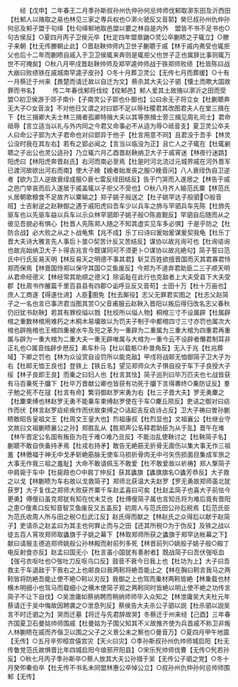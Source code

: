 <!-- { "loadSidebar": true } -->
　　经【戊申】二年春王二月季孙斯叔孙州仇仲孙何忌帅师伐邾取漷东田及沂西田【杜邾人以赂取之易也林见三家之専兵权也○漷火虢反又音郭】癸巳叔孙州仇仲孙何忌及邾子盟于句绎【杜句绎邾地取邑盟以要之林自是内外　盟皆不书不足书也○句古侯反】○夏四月丙子卫侯元卒【杜定四年盟臯鼬○灵公卒蒯瞆之子辄立】○滕子来朝【杜无传滕朝止此】○晋赵鞅帅师内卫世子蒯聩于戚【林于戚内弗受也辄拒父也后十二年而蒯瞆自戚入于卫卫侯辄来奔则是辄拒父也世子正也属辞比事则辄万世不可掩矣】○秋八月甲戌晋赵鞅帅师及郑罕逵帅师战于铁郑师败绩【杜皆陈曰战大崩曰败绩铁在戚城南罕逵子皮孙】○冬十月葬卫灵公【无传七月而葬缓】○十有一月蔡迁于州来【畏楚而请迁故以自迁为文】蔡杀其大夫公子驷【懐土而欺大国故罪而书名】
　　传二年春伐邾将伐绞【绞邾邑】邾人爱其土故赂以漷沂之田而受盟○初卫侯游于郊子南仆【子南灵公子郢也仆御也】公曰余无子将立女【杜蒯聩奔无大子○女音汝】不对他日又谓之对曰郢不足以辱社稷君其改图君夫人在堂三揖在下【杜三揖卿大夫士林三揖者孤卿特揖大夫以其等旅揖士旁三揖见周礼司士】君命祗辱【言立适当以礼与外内同之今君又命事必不从适为辱○祗音支】夏卫灵公卒夫人曰命公子郢为大子君命也对曰郢异于他子【杜言用意不同】且君没于吾手【林灵公没时我在其左右】若有之郢必闻之【言当以临没为正】且亡人之子辄在【杜辄剻聩之子出公也灵公适孙】乃立辄六月乙酉晋赵鞅纳卫大子于戚宵迷【林夜行迷路】阳虎曰【林阳虎奔晋赵氏】右河而南必至焉【杜是时河北流过元城界戚在河外晋军已渡河故欲出河右而南】使大子絻【絻者始发丧之服○絻音问】八人衰绖伪自卫逆者【欲为卫人逆故衰绖成服○衰七雷反绖田结反】告于门哭而入遂居之【林告于戚之邑门举哀而后入遂居于戚盖辄以子拒父不受也】○秋八月齐人输范氏粟【林范氏乆居朝歌粮食不足故齐以粟输之】郑子姚子般送之【杜子姚罕达子般驷○般音班】士吉射逆之赵鞅御之遇于戚阳虎曰吾车少以兵车之斾与罕驷兵车先陈【杜斾先驱车也以先驱车益以兵车以示众林罕驷即子姚子般○陈直觐反】罕驷自后随而从之彼见吾貌必有惧心【杜晋人先陈郑人随之不知其虚实见车多必惧】于是乎防之【杜防合战】必大败之从之卜战龟焦【兆不成】乐丁曰诗曰爰始爰谋爰契我龟【杜乐丁晋大夫诗大雅言先人事后卜筮○契苦计反又苦结反】谋协以故兆询可也【杜询谘询也故兆始纳卫大子卜得吉兆言今既谋同可不须更卜○谋协以故兆絶句】简子誓曰范氏中行氏反易天明【林反易天之明德不事其君】斩艾百姓欲擅晋国而灭其君寡君恃郑而保焉【林晋国恃郑以保守其国○艾鱼废反】今郑为不道弃君助臣二三子顺天明从君命经德义【林经常其助顺之德义】除诟耻在此行也克敌者上大夫受县下大夫受郡【杜周书作雒篇千里百县县有四郡○诟呼豆反又音苟】士田十万【杜十万亩也】庶人工商遂【得遂仕进】人臣圉免【杜去厮役】志父无罪君实图之【杜志父赵简子之一名也言已事济君当图其赏○父音甫服云赵鞅入晋阳以叛后得归改名志父春秋仍旧犹书赵鞅】若其有罪绞缢以戮【杜绞所以缢人物】桐棺三寸不设属辟【杜属辟棺之重数林棺用难朽之木桐木易壊故以为罚夫子制于中都棺四寸三寸亦罚也属次大棺也辟拖棺也王棺四重被水牛及兕之革为一重辟为二重属为三重大棺为四重君再重属与辟为一重大棺为二重大夫一重无辟唯属与大棺为一重今云不设辟者僭君制耳非正礼也○属音烛辟步厯反】素车朴马【杜以载柩○朴普角反】无入于兆【杜兆葬域】下卿之罚也【林为众设赏自设罚所以能克敌】甲戌将战邮无恤御简子卫大子为右【杜邮无恤王良也】登铁上【铁丘名】望见郑师众大子惧自投于车下子良授大子绥【林子良即王良】而乗之曰妇人也【杜言其怯】简子巡列曰毕万匹夫也七战皆获有马百乗死于牖下【杜毕万晋献公卿也皆获有功死于牖下言得夀终○乗防证反】羣子勉之死不在冦【杜言有命】繁羽御赵罗宋勇为右【杜三子晋大夫】罗无勇麇之【杜麇束缚也林赵罗无勇不能乗车束缚赵罗使在于车○麇丘陨反】吏诘之御对曰痁作而伏【林言赵罗痁疟疾作而伏故束缚之○诘起吉反痁诗占反】卫大子祷曰曽孙蒯瞆敢昭告皇祖文王【杜周文王皇大也】烈祖康叔【杜烈显也】文祖襄公【杜继业守文故曰文祖蒯瞆襄公之孙】郑胜乱从【胜郑声公名释君助臣为从于乱】晋午在难【林午晋定公名国有叛臣为在于难○难乃旦反】不能治乱使鞅讨之【杜鞅简子名】蒯聩不敢自佚备持矛焉【杜戎右持矛】敢告无絶筋无折骨无面伤以集大事无作三祖羞【林徼福于神无中戈矛斩絶筋脉无使车马损折骨肉无中弓矢伤损面目集成军旅之大事无作我三祖之羞耻】大命不敢请佩玉不敢爱【杜不敢爱故以祈祷】郑人撃简子中肩毙于车中【杜毙踣也○中肩丁仲反】获其蠭旗【蠭旗旗名○蠭芳恭反】大子救之以戈【林蒯瞆为车右故以戈救简子】郑师北获温大夫赵罗【罗无勇故郑师虽北犹获罗】大子复伐之郑师大败获齐粟千车赵孟喜曰可矣【杜赵孟简子也喜大子前怯今更勇】傅傁曰虽克郑犹有知在忧未艾也【杜傅傁简子属也言知氏将为难后竟有晋阳之患○傁素口反知音智艾鱼废反又五盖反】初周人与范氏田公孙尨税焉【尨范氏臣为范氏收周人所与田之税○尨武江反】赵氏得而献之【林赵氏之众得尨以献于赵简子】吏请杀之赵孟曰为其主也何罪止而与之田【还其所税○为于伪反】及铁之战以徒五百人宵攻郑师取蠭旗于子姚之幕下【林取郑师所获之蠭旗于郑罕达帐幕之下】献曰请报主德追郑师姚般公孙林殿而射前列多死【林晋前列○姚般子姚子般○殿丁电反射食亦反】赵孟曰国无小【杜言虽小国犹有善射者】既战简子曰吾伏弢呕血【弢弓衣呕吐也○弢吐刀反呕乌口反】鼓音不衰今日我上也【杜功为上】大子曰吾救主于车退敌于下我右之上也邮良曰我两靷将絶吾能止之【林在胸曰靷言我马之两靷皆将防絶吾能止使不絶○靷以刃反】我御之上也驾而乗材两靷皆絶【林乗载也材横木明细小也驾马而载细小之横木使简子观之两靷同时皆絶以明止使不絶之功传言简子不让下自伐】○吴泄庸如蔡纳聘而稍纳师师毕入众知之【林泄庸吴大夫杜元年蔡请迁于吴中悔故因聘袭之○泄息列反】蔡侯告大夫杀公子驷以説【杜杀驷以説吴言不时迁驷之为】哭而迁墓【将迁与先君辞故哭】冬蔡迁于州来经【己酉】三年春齐国夏卫石曼姑帅师围戚【杜曼姑为子围父知其不义故推齐使为兵首戚不称卫非叛人林蒯瞆在戚而齐偕卫以围之父子之义景公未之察也○曼音万】○夏四月甲午地震【无传】○五月辛夘桓宫僖宫灾【天火曰灾】○季孙斯叔孙州仇帅师城启阳【杜无传鲁党范氏故惧晋比年四城启阳今琅邪开阳县】○宋乐髠帅师伐曹【无传○髠若孙反】○秋七月丙子季孙斯卒○蔡人放其大夫公孙猎于吴【无传公子驷之党】○冬十月癸夘秦伯卒【杜无传不书名未同盟林惠公卒悼公立】○叔孙州仇仲孙何忌帅师围邾【无传】
